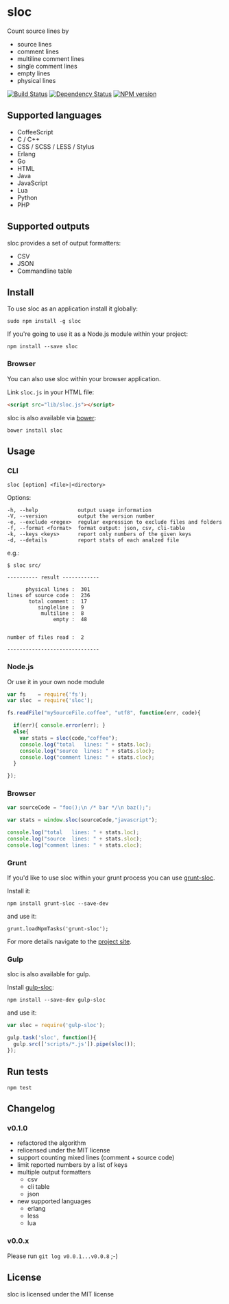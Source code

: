 # sloc

Count source lines by

- source lines
- comment lines
- multiline comment lines
- single comment lines
- empty lines
- physical lines

[![Build Status](https://secure.travis-ci.org/flosse/sloc.png)](http://travis-ci.org/flosse/sloc)
[![Dependency Status](https://gemnasium.com/flosse/sloc.png)](https://gemnasium.com/flosse/sloc)
[![NPM version](https://badge.fury.io/js/sloc.png)](http://badge.fury.io/js/sloc)

## Supported languages

- CoffeeScript
- C / C++
- CSS / SCSS / LESS / Stylus
- Erlang
- Go
- HTML
- Java
- JavaScript
- Lua
- Python
- PHP

## Supported outputs

sloc provides a set of output formatters:

- CSV
- JSON
- Commandline table

## Install

To use sloc as an application install it globally:

```
sudo npm install -g sloc
```

If you're going to use it as a Node.js module within your project:

```
npm install --save sloc
```

### Browser

You can also use sloc within your browser application.

Link `sloc.js` in your HTML file:

```html
<script src="lib/sloc.js"></script>
```

sloc is also available via [bower](http://twitter.github.com/bower/):

```
bower install sloc
```

## Usage

### CLI

```
sloc [option] <file>|<directory>
```

Options:

```
-h, --help             output usage information
-V, --version          output the version number
-e, --exclude <regex>  regular expression to exclude files and folders
-f, --format <format>  format output: json, csv, cli-table
-k, --keys <keys>      report only numbers of the given keys
-d, --details          report stats of each analzed file
```

e.g.:

```
$ sloc src/

---------- result ------------

      physical lines :  301
lines of source code :  236
       total comment :  17
          singleline :  9
           multiline :  8
               empty :  48


number of files read :  2

------------------------------
```

### Node.js

Or use it in your own node module

```javascript
var fs    = require('fs');
var sloc  = require('sloc');

fs.readFile("mySourceFile.coffee", "utf8", function(err, code){

  if(err){ console.error(err); }
  else{
    var stats = sloc(code,"coffee");
    console.log("total   lines: " + stats.loc);
    console.log("source  lines: " + stats.sloc);
    console.log("comment lines: " + stats.cloc);
  }

});
```

### Browser

```javascript
var sourceCode = "foo();\n /* bar */\n baz();";

var stats = window.sloc(sourceCode,"javascript");

console.log("total   lines: " + stats.loc);
console.log("source  lines: " + stats.sloc);
console.log("comment lines: " + stats.cloc);
```

### Grunt

If you'd like to use sloc within your grunt process you can use
[grunt-sloc](https://github.com/rhiokim/grunt-sloc).

Install it:

    npm install grunt-sloc --save-dev

and use it:

    grunt.loadNpmTasks('grunt-sloc');

For more details navigate to the
[project site](https://github.com/rhiokim/grunt-sloc).

### Gulp

sloc is also available for gulp.

Install [gulp-sloc](https://github.com/oddjobsman/gulp-sloc):

    npm install --save-dev gulp-sloc

and use it:

```javascript
var sloc = require('gulp-sloc');

gulp.task('sloc', function(){
  gulp.src(['scripts/*.js']).pipe(sloc());
});
```

## Run tests

    npm test

## Changelog

### v0.1.0

- refactored the algorithm
- relicensed under the MIT license
- support counting mixed lines (comment + source code)
- limit reported numbers by a list of keys
- multiple output formatters
    - csv
    - cli table
    - json
- new supported languages
    - erlang
    - less
    - lua

### v0.0.x

Please run `git log v0.0.1...v0.0.8` ;-)

## License

sloc is licensed under the MIT license
